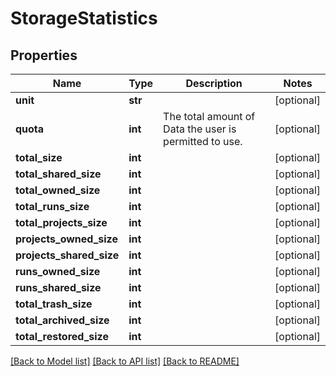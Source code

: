 # StorageStatistics

## Properties
Name | Type | Description | Notes
------------ | ------------- | ------------- | -------------
**unit** | **str** |  | [optional] 
**quota** | **int** | The total amount of Data the user is permitted to use. | [optional] 
**total_size** | **int** |  | [optional] 
**total_shared_size** | **int** |  | [optional] 
**total_owned_size** | **int** |  | [optional] 
**total_runs_size** | **int** |  | [optional] 
**total_projects_size** | **int** |  | [optional] 
**projects_owned_size** | **int** |  | [optional] 
**projects_shared_size** | **int** |  | [optional] 
**runs_owned_size** | **int** |  | [optional] 
**runs_shared_size** | **int** |  | [optional] 
**total_trash_size** | **int** |  | [optional] 
**total_archived_size** | **int** |  | [optional] 
**total_restored_size** | **int** |  | [optional] 

[[Back to Model list]](../README.md#documentation-for-models) [[Back to API list]](../README.md#documentation-for-api-endpoints) [[Back to README]](../README.md)

